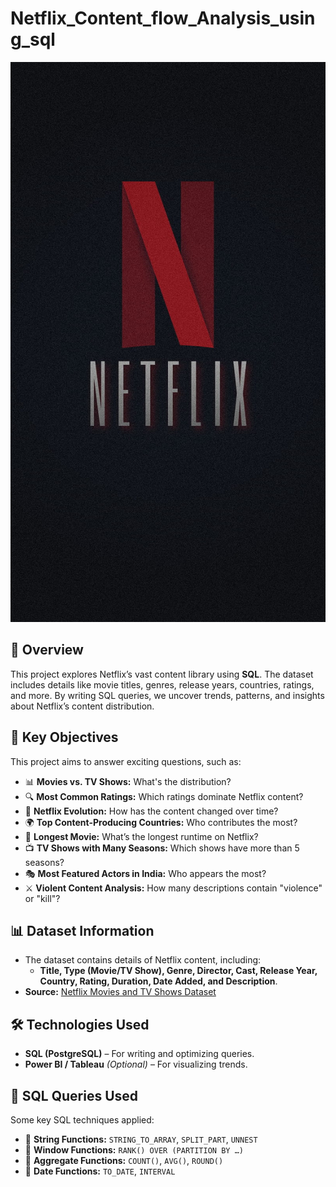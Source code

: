 # Netflix_Content_flow_Analysis_using_sql
![Netlix_LOGO](https://github.com/GreatBusinessAnalystIsRUCHIKA/Netflix_Watch_flow/blob/main/HD-wallpaper-netflix-logo-black-logo-netflix-pro-red.jpg)

## 📌 Overview  
This project explores Netflix’s vast content library using **SQL**. The dataset includes details like movie titles, genres, release years, countries, ratings, and more. By writing SQL queries, we uncover trends, patterns, and insights about Netflix’s content distribution.  

## 🚀 Key Objectives  
This project aims to answer exciting questions, such as:  

- 📊 **Movies vs. TV Shows:** What's the distribution?  
- 🔍 **Most Common Ratings:** Which ratings dominate Netflix content?  
- 📆 **Netflix Evolution:** How has the content changed over time?  
- 🌍 **Top Content-Producing Countries:** Who contributes the most?  
- 🎥 **Longest Movie:** What’s the longest runtime on Netflix?  
- 📺 **TV Shows with Many Seasons:** Which shows have more than 5 seasons?  
- 🎭 **Most Featured Actors in India:** Who appears the most?  
- ⚔️ **Violent Content Analysis:** How many descriptions contain "violence" or "kill"?  

## 📊 Dataset Information  
- The dataset contains details of Netflix content, including:  
  - **Title, Type (Movie/TV Show), Genre, Director, Cast, Release Year, Country, Rating, Duration, Date Added, and Description**.  
- **Source:** [Netflix Movies and TV Shows Dataset](https://www.kaggle.com/datasets)  

## 🛠️ Technologies Used  
- **SQL (PostgreSQL)** – For writing and optimizing queries.  
- **Power BI / Tableau** *(Optional)* – For visualizing trends.  

## 📜 SQL Queries Used  
Some key SQL techniques applied:  

- 🔹 **String Functions:** `STRING_TO_ARRAY`, `SPLIT_PART`, `UNNEST`  
- 🔹 **Window Functions:** `RANK() OVER (PARTITION BY …)`  
- 🔹 **Aggregate Functions:** `COUNT()`, `AVG()`, `ROUND()`  
- 🔹 **Date Functions:** `TO_DATE`, `INTERVAL`  
